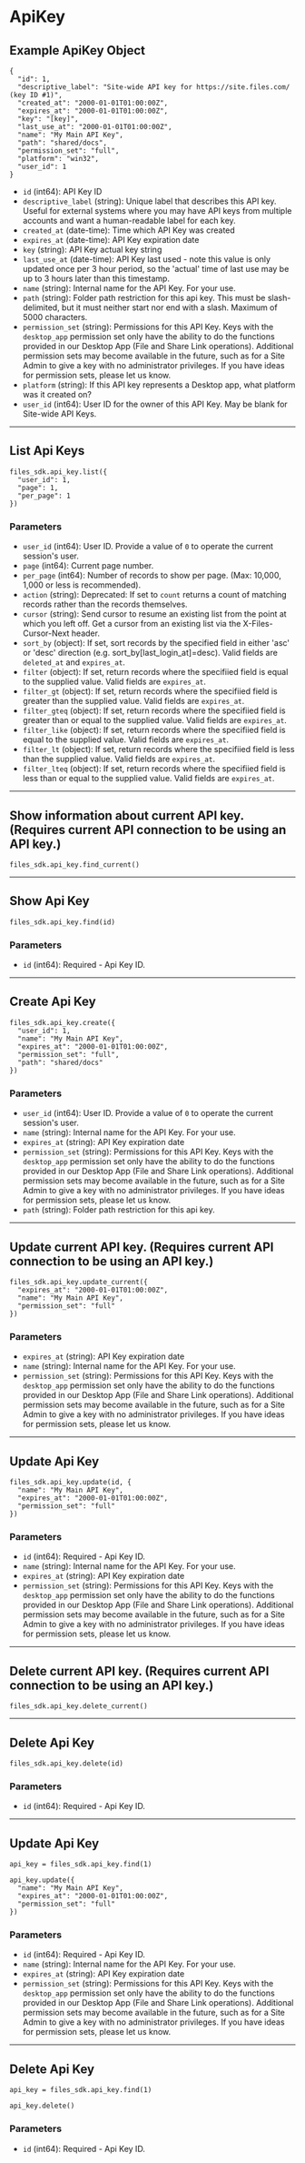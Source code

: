 # ApiKey

## Example ApiKey Object

```
{
  "id": 1,
  "descriptive_label": "Site-wide API key for https://site.files.com/ (key ID #1)",
  "created_at": "2000-01-01T01:00:00Z",
  "expires_at": "2000-01-01T01:00:00Z",
  "key": "[key]",
  "last_use_at": "2000-01-01T01:00:00Z",
  "name": "My Main API Key",
  "path": "shared/docs",
  "permission_set": "full",
  "platform": "win32",
  "user_id": 1
}
```

* `id` (int64): API Key ID
* `descriptive_label` (string): Unique label that describes this API key.  Useful for external systems where you may have API keys from multiple accounts and want a human-readable label for each key.
* `created_at` (date-time): Time which API Key was created
* `expires_at` (date-time): API Key expiration date
* `key` (string): API Key actual key string
* `last_use_at` (date-time): API Key last used - note this value is only updated once per 3 hour period, so the 'actual' time of last use may be up to 3 hours later than this timestamp.
* `name` (string): Internal name for the API Key.  For your use.
* `path` (string): Folder path restriction for this api key. This must be slash-delimited, but it must neither start nor end with a slash. Maximum of 5000 characters.
* `permission_set` (string): Permissions for this API Key.  Keys with the `desktop_app` permission set only have the ability to do the functions provided in our Desktop App (File and Share Link operations).  Additional permission sets may become available in the future, such as for a Site Admin to give a key with no administrator privileges.  If you have ideas for permission sets, please let us know.
* `platform` (string): If this API key represents a Desktop app, what platform was it created on?
* `user_id` (int64): User ID for the owner of this API Key.  May be blank for Site-wide API Keys.


---

## List Api Keys

```
files_sdk.api_key.list({
  "user_id": 1,
  "page": 1,
  "per_page": 1
})
```

### Parameters

* `user_id` (int64): User ID.  Provide a value of `0` to operate the current session's user.
* `page` (int64): Current page number.
* `per_page` (int64): Number of records to show per page.  (Max: 10,000, 1,000 or less is recommended).
* `action` (string): Deprecated: If set to `count` returns a count of matching records rather than the records themselves.
* `cursor` (string): Send cursor to resume an existing list from the point at which you left off.  Get a cursor from an existing list via the X-Files-Cursor-Next header.
* `sort_by` (object): If set, sort records by the specified field in either 'asc' or 'desc' direction (e.g. sort_by[last_login_at]=desc). Valid fields are `deleted_at` and `expires_at`.
* `filter` (object): If set, return records where the specifiied field is equal to the supplied value. Valid fields are `expires_at`.
* `filter_gt` (object): If set, return records where the specifiied field is greater than the supplied value. Valid fields are `expires_at`.
* `filter_gteq` (object): If set, return records where the specifiied field is greater than or equal to the supplied value. Valid fields are `expires_at`.
* `filter_like` (object): If set, return records where the specifiied field is equal to the supplied value. Valid fields are `expires_at`.
* `filter_lt` (object): If set, return records where the specifiied field is less than the supplied value. Valid fields are `expires_at`.
* `filter_lteq` (object): If set, return records where the specifiied field is less than or equal to the supplied value. Valid fields are `expires_at`.


---

## Show information about current API key.  (Requires current API connection to be using an API key.)

```
files_sdk.api_key.find_current()
```


---

## Show Api Key

```
files_sdk.api_key.find(id)
```

### Parameters

* `id` (int64): Required - Api Key ID.


---

## Create Api Key

```
files_sdk.api_key.create({
  "user_id": 1,
  "name": "My Main API Key",
  "expires_at": "2000-01-01T01:00:00Z",
  "permission_set": "full",
  "path": "shared/docs"
})
```

### Parameters

* `user_id` (int64): User ID.  Provide a value of `0` to operate the current session's user.
* `name` (string): Internal name for the API Key.  For your use.
* `expires_at` (string): API Key expiration date
* `permission_set` (string): Permissions for this API Key.  Keys with the `desktop_app` permission set only have the ability to do the functions provided in our Desktop App (File and Share Link operations).  Additional permission sets may become available in the future, such as for a Site Admin to give a key with no administrator privileges.  If you have ideas for permission sets, please let us know.
* `path` (string): Folder path restriction for this api key.


---

## Update current API key.  (Requires current API connection to be using an API key.)

```
files_sdk.api_key.update_current({
  "expires_at": "2000-01-01T01:00:00Z",
  "name": "My Main API Key",
  "permission_set": "full"
})
```

### Parameters

* `expires_at` (string): API Key expiration date
* `name` (string): Internal name for the API Key.  For your use.
* `permission_set` (string): Permissions for this API Key.  Keys with the `desktop_app` permission set only have the ability to do the functions provided in our Desktop App (File and Share Link operations).  Additional permission sets may become available in the future, such as for a Site Admin to give a key with no administrator privileges.  If you have ideas for permission sets, please let us know.


---

## Update Api Key

```
files_sdk.api_key.update(id, {
  "name": "My Main API Key",
  "expires_at": "2000-01-01T01:00:00Z",
  "permission_set": "full"
})
```

### Parameters

* `id` (int64): Required - Api Key ID.
* `name` (string): Internal name for the API Key.  For your use.
* `expires_at` (string): API Key expiration date
* `permission_set` (string): Permissions for this API Key.  Keys with the `desktop_app` permission set only have the ability to do the functions provided in our Desktop App (File and Share Link operations).  Additional permission sets may become available in the future, such as for a Site Admin to give a key with no administrator privileges.  If you have ideas for permission sets, please let us know.


---

## Delete current API key.  (Requires current API connection to be using an API key.)

```
files_sdk.api_key.delete_current()
```


---

## Delete Api Key

```
files_sdk.api_key.delete(id)
```

### Parameters

* `id` (int64): Required - Api Key ID.


---

## Update Api Key

```
api_key = files_sdk.api_key.find(1)

api_key.update({
  "name": "My Main API Key",
  "expires_at": "2000-01-01T01:00:00Z",
  "permission_set": "full"
})
```

### Parameters

* `id` (int64): Required - Api Key ID.
* `name` (string): Internal name for the API Key.  For your use.
* `expires_at` (string): API Key expiration date
* `permission_set` (string): Permissions for this API Key.  Keys with the `desktop_app` permission set only have the ability to do the functions provided in our Desktop App (File and Share Link operations).  Additional permission sets may become available in the future, such as for a Site Admin to give a key with no administrator privileges.  If you have ideas for permission sets, please let us know.


---

## Delete Api Key

```
api_key = files_sdk.api_key.find(1)

api_key.delete()
```

### Parameters

* `id` (int64): Required - Api Key ID.
